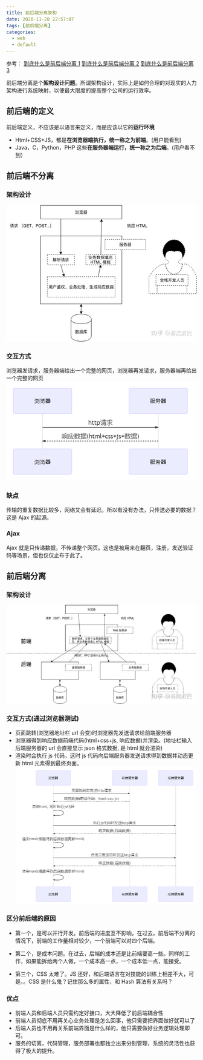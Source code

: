```yaml
---
title: 前后端分离架构
date: 2020-11-28 22:57:07
tags: [前后端分离]
categories:
  - web
  - default
---
```


参考：
[到底什么是前后端分离 1](https://www.zhihu.com/answer/547205270)
[到底什么是前后端分离 2](https://www.zhihu.com/answer/557406666)
[到底什么是前后端分离 3](https://www.zhihu.com/answer/542961677)

前后端分离是个**架构设计问题**。所谓架构设计，实际上是如何合理的对现实的人力架构进行系统映射，以便最大限度的提高整个公司的运行效率。

## 前后端的定义

前后端定义，不应该是以语言来定义，而是应该以它的**运行环境**

- Html+CSS+JS，都是**在浏览器端执行，统一称之为前端**。(用户能看到)
- Java，C，Python，PHP 这些**在服务器端运行，统一称之为后端**。(用户看不到）

## 前后端不分离

### 架构设计

![图片](前后端分离架构/1.png)

### 交互方式

浏览器发请求，服务器端给出一个完整的网页，浏览器再发请求，服务器端再给出一个完整的网页
![图片](前后端分离架构/3.png)

### 缺点

传输的重复数据比较多，网络又会有延迟。所以有没有办法，只传送必要的数据？这是 Ajax 的起源。

### Ajax

Ajax 就是只传递数据，不传递整个网页。这也是被用来在翻页，注册，发送验证码等场景，但也仅仅止布于此了。

## 前后端分离

### 架构设计

![图片](前后端分离架构/2.png)
### 交互方式(通过浏览器测试)

- 页面跳转(浏览器地址栏 url 会变)时浏览器先发送请求给前端服务器
- 浏览器得到响应数据前端代码(html+css+js, 响应数据)并渲染。(地址栏输入后端服务器的 url 会直接显示 json 格式数据, 是 html 就会渲染)
- 渲染时会执行 js 代码，这时 js 代码向后端服务器发送请求得到数据并动态更新 html 元素得到最终页面。
![图片](前后端分离架构/4.png)

### 区分前后端的原因

- 第一个，是可以并行开发。前后端的进度互不影响，在过去，前后端不分离的情况下，前端的工作量相对较少，一个前端可以对四个后端。

- 第二个，是成本问题。在过去，后端的成本还是比前端要高一些。同样的工作，如果能拆给两个人做，一个成本高一点，一个成本低一点，能接受。

- 第三个，CSS 太难了。JS 还好，和后端语言在对技能的训练上相差不大，可是。。CSS 是什么鬼？记住那么多的属性，和 Hash 算法有关系吗？

### 优点

- 前端人员和后端人员只需约定好接口，大大降低了前后端耦合性
- 前端人员彻底不用再关心业务处理是怎么回事，他只需要把界面做好就可以了
- 后端人员也不用再关系前端界面是什么样的，他只需要做好业务逻辑处理即可。
- 服务的切离，代码管理，服务部署也都独立出来分别管理，系统的灵活性也获得了极大的提升。

